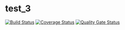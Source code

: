 # test_3
 
[![Build Status](https://www.travis-ci.com/Lizazavr/megalodon.svg?branch=main)](https://www.travis-ci.com/Lizazavr/megalodon)
[![Coverage Status](https://coveralls.io/repos/github/Lizazavr/megalodon/badge.svg?branch=main)](https://coveralls.io/github/Lizazavr/megalodon?branch=main)
[![Quality Gate Status](https://sonarcloud.io/api/project_badges/measure?project=Lizazavr_megalodon&metric=alert_status)](https://sonarcloud.io/dashboard?id=Lizazavr_megalodon)

